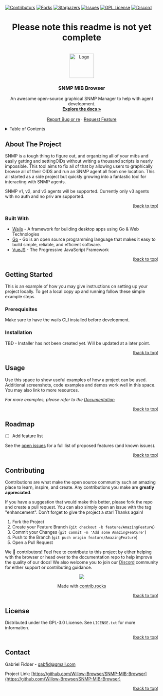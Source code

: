 <!-- Improved compatibility of back to top link: See: https://github.com/othneildrew/Best-README-Template/pull/73 -->
<a name="readme-top"></a>
<!--
*** Thanks for checking out the Best-README-Template. If you have a suggestion
*** that would make this better, please fork the repo and create a pull request
*** or simply open an issue with the tag "enhancement".
*** Don't forget to give the project a star!
*** Thanks again! Now go create something AMAZING! :D
-->



<!-- PROJECT SHIELDS -->
<!--
*** I'm using markdown "reference style" links for readability.
*** Reference links are enclosed in brackets [ ] instead of parentheses ( ).
*** See the bottom of this document for the declaration of the reference variables
*** for contributors-url, forks-url, etc. This is an optional, concise syntax you may use.
*** https://www.markdownguide.org/basic-syntax/#reference-style-links
-->
[![Contributors][contributors-shield]][contributors-url]
[![Forks][forks-shield]][forks-url]
[![Stargazers][stars-shield]][stars-url]
[![Issues][issues-shield]][issues-url]
[![GPL License][license-shield]][license-url]
[![Discord][discord-shield]][discord-url]


<h1 align="center"> Please note this readme is not yet complete</h1>

<!-- PROJECT LOGO -->
<br />
<div align="center">
  <a href="https://github.com/Willow-Browser/SNMP-MIB-Browser">
    <img src="build/appicon.png" alt="Logo" width="80" height="80">
  </a>

<h3 align="center">SNMP MIB Browser</h3>

  <p align="center">
    An awesome open-source graphical SNMP Manager to help with agent development.
    <br />
    <a href="https://willow-browser.com"><strong>Explore the docs »</strong></a>
    <br />
    <br />
    <a href="https://github.com/Willow-Browser/SNMP-MIB-Browser/issues">Report Bug or re</a>
    ·
    <a href="https://github.com/Willow-Browser/SNMP-MIB-Browser/issues">Request Feature</a>
  </p>
</div>



<!-- TABLE OF CONTENTS -->
<details>
  <summary>Table of Contents</summary>
  <ol>
    <li>
      <a href="#about-the-project">About The Project</a>
      <ul>
        <li><a href="#built-with">Built With</a></li>
      </ul>
    </li>
    <li>
      <a href="#getting-started">Getting Started</a>
      <ul>
        <li><a href="#prerequisites">Prerequisites</a></li>
        <li><a href="#installation">Installation</a></li>
      </ul>
    </li>
    <li><a href="#usage">Usage</a></li>
    <li><a href="#roadmap">Roadmap</a></li>
    <li><a href="#contributing">Contributing</a></li>
    <li><a href="#license">License</a></li>
    <li><a href="#contact">Contact</a></li>
  </ol>
</details>



<!-- ABOUT THE PROJECT -->
## About The Project

<!-- [![Product Name Screen Shot][product-screenshot]](https://example.com) -->
<!-- <p align="center">Add screenshot here</p> -->

SNMP is a tough thing to figure out, and organizing all of your mibs and easily getting and settingOIDs without
writing a thousand scripts is nearly impossible. This tool aims to fix all of that by allowing users to graphically
browse all of their OIDS and run an SNMP agent all from one location. This all started as a side project but
quickly growing into a fantastic tool for interacting with SNMP agents.

SNMP v1, v2, and v3 agents will be supported. Currently only v3 agents with no auth and no priv are supported.

<p align="right">(<a href="#readme-top">back to top</a>)</p>



### Built With

* [Wails](https://wails.app/) - A framework for building desktop apps using Go & Web Technologies
* [Go](https://golang.org/) - Go is an open source programming language that makes it easy to build simple, reliable, and
efficient software.
* [VueJS](https://vuejs.org/) - The Progressive JavaScript Framework

<p align="right">(<a href="#readme-top">back to top</a>)</p>



<!-- GETTING STARTED -->
## Getting Started

This is an example of how you may give instructions on setting up your project locally.
To get a local copy up and running follow these simple example steps.

### Prerequisites

Make sure to have the wails CLI installed before development.

### Installation

TBD - Installer has not been created yet. Will be updated at a later point.

<p align="right">(<a href="#readme-top">back to top</a>)</p>



<!-- USAGE EXAMPLES -->
## Usage

Use this space to show useful examples of how a project can be used. Additional screenshots, code examples and demos work well in this space. You may also link to more resources.

_For more examples, please refer to the [Documentation](https://example.com)_

<p align="right">(<a href="#readme-top">back to top</a>)</p>



<!-- ROADMAP -->
## Roadmap

- [ ] Add feature list

See the [open issues](https://github.com/Willow-Browser/SNMP-MIB-Browser/issues) for a full list of proposed features (and known issues).

<p align="right">(<a href="#readme-top">back to top</a>)</p>



<!-- CONTRIBUTING -->
## Contributing

Contributions are what make the open source community such an amazing place to learn, inspire, and create. Any contributions you make are **greatly appreciated**.

If you have a suggestion that would make this better, please fork the repo and create a pull request. You can also simply open an issue with the tag "enhancement".
Don't forget to give the project a star! Thanks again!

1. Fork the Project
2. Create your Feature Branch (`git checkout -b feature/AmazingFeature`)
3. Commit your Changes (`git commit -m 'Add some AmazingFeature'`)
4. Push to the Branch (`git push origin feature/AmazingFeature`)
5. Open a Pull Request

We 💖 contributors! Feel free to contribute to this project by either helping with the browser or head over to the documentation repo to help improve the quality of our docs! We also welcome you to join our [Discord](https://discord.gg/s4xkWJsF) community for either support or contributing guidance.

<a href="https://github.com/Willow-Browser/SNMP-MIB-Browser/graphs/contributors">
  <p align="center">
    <img src="https://contrib.rocks/image?repo=Willow-Browser/SNMP-MIB-Browser" />
  </p>
</a>

<p align="center">
  Made with <a rel="noopener noreferrer" target="_blank" href="https://contrib.rocks">contrib.rocks</a>
</p>

<p align="right">(<a href="#readme-top">back to top</a>)</p>



<!-- LICENSE -->
## License

Distributed under the GPL-3.0 License. See `LICENSE.txt` for more information.

<p align="right">(<a href="#readme-top">back to top</a>)</p>



<!-- CONTACT -->
## Contact

Gabriel Fidder - gabfid@gmail.com

Project Link: [https://github.com/Willow-Browser/SNMP-MIB-Browser](https://github.com/Willow-Browser/SNMP-MIB-Browser)

<p align="right">(<a href="#readme-top">back to top</a>)</p>



<!-- MARKDOWN LINKS & IMAGES -->
<!-- https://www.markdownguide.org/basic-syntax/#reference-style-links -->
[contributors-shield]: https://img.shields.io/github/contributors/Willow-Browser/SNMP-MIB-Browser.svg?style=for-the-badge
[contributors-url]: https://github.com/Willow-Browser/SNMP-MIB-Browser/graphs/contributors
[forks-shield]: https://img.shields.io/github/forks/Willow-Browser/SNMP-MIB-Browser.svg?style=for-the-badge
[forks-url]: https://github.com/Willow-Browser/SNMP-MIB-Browser/network/members
[stars-shield]: https://img.shields.io/github/stars/Willow-Browser/SNMP-MIB-Browser.svg?style=for-the-badge
[stars-url]: https://github.com/Willow-Browser/SNMP-MIB-Browser/stargazers
[issues-shield]: https://img.shields.io/github/issues/Willow-Browser/SNMP-MIB-Browser.svg?style=for-the-badge
[issues-url]: https://github.com/Willow-Browser/SNMP-MIB-Browser/issues
[discord-shield]: https://img.shields.io/discord/1063282410004942910?color=%235865F2&label=Discord&logo=discord&logoColor=%23fff&style=for-the-badge
[discord-url]: https://discord.gg/s4xkWJsF
[license-shield]: https://img.shields.io/github/license/Willow-Browser/SNMP-MIB-Browser.svg?style=for-the-badge
[license-url]: https://github.com/Willow-Browser/SNMP-MIB-Browser/blob/master/LICENSE.txt
